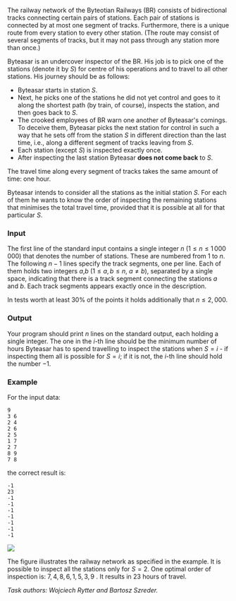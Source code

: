 The railway network of the Byteotian Railways (BR) consists of bidirectional tracks connecting certain pairs of stations. Each pair of stations is connected by at most one segment of tracks. Furthermore, there is a unique route from every station to every other station. (The route may consist of several segments of tracks, but it may not pass through any station more than once.)

Byteasar is an undercover inspector of the BR. His job is to pick one of the stations (denote it by $S$) for centre of his operations and to travel to all other stations. His journey should be as follows:

* Byteasar starts in station $S$.
* Next, he picks one of the stations he did not yet control and goes to it along the shortest path (by train, of course), inspects the station, and then goes back to $S$.
* The crooked employees of BR warn one another of Byteasar's comings. To deceive them, Byteasar picks the next station for control in such a way that he sets off from the station $S$ in different direction than the last time, i.e., along a different segment of tracks leaving from $S$.
* Each station (except $S$) is inspected exactly once.
* After inspecting the last station Byteasar **does not come back** to $S$.

The travel time along every segment of tracks takes the same amount of time: one hour.

Byteasar intends to consider all the stations as the initial station $S$. For each of them he wants to know the order of inspecting the remaining stations that minimises the total travel time, provided that it is possible at all for that particular $S$.

### Input

The first line of the standard input contains a single integer $n$ ($1 \le n \le 1\,000\,000$) that denotes the number of stations. These are numbered from $1$ to $n$. The following $n-1$ lines specify the track segments, one per line. Each of them holds two integers $a$,$b$ ($1 \le a,b \le n$, $a \neq b$), separated by a single space, indicating that there is a track segment connecting the stations $a$ and $b$. Each track segments appears exactly once in the description.

In tests worth at least 30% of the points it holds additionally that $n \le 2,000$.

### Output

Your program should print $n$ lines on the standard output, each holding a single integer. The one in the $i$-th line should be the minimum number of hours Byteasar has to spend travelling to inspect the stations when $S=i$ - if inspecting them all is possible for $S=i$; if it is not, the $i$-th line should hold the number $-1$.

### Example

For the input data:
```
9
3 6
2 4
2 6
2 5
1 7
2 7
8 9
7 8
```
the correct result is:
```
-1
23
-1
-1
-1
-1
-1
-1
-1
```

![]([[file:ins-crop.gif]])

The figure illustrates the railway network as specified in the example. It is possible to inspect all the stations only for $S=2$. One optimal order of inspection is: $7,4,8,6,1,5,3,9$ . It results in $23$ hours of travel.

*Task authors: Wojciech Rytter and Bartosz Szreder.*